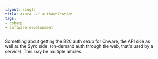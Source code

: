 ```yaml
---
layout: single
title: Azure B2C authentication
tags:
- csharp
- software-development
---
```


Something about getting the B2C auth setup for Onware, the API side as well as the Sync side &nbsp;(on-demand auth through the web, that's used by a service) &nbsp;This may be multiple articles.

